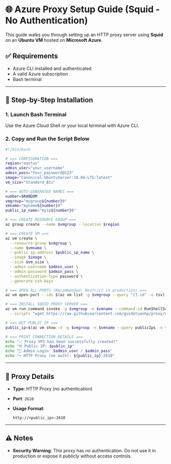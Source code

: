 # 🌐 Azure Proxy Setup Guide (Squid - No Authentication)

This guide walks you through setting up an HTTP proxy server using **Squid** on an **Ubuntu VM** hosted on **Microsoft Azure**.

## ✅ Requirements

* Azure CLI installed and authenticated
* A valid Azure subscription
* Bash terminal 

---

## 🚀 Step-by-Step Installation

### 1. Launch Bash Terminal

Use the Azure Cloud Shell or your local terminal with Azure CLI.

### 2. Copy and Run the Script Below

```bash
#!/bin/bash

# === CONFIGURATION ===
region="eastus"
admin_user="your_username"
admin_pass="Your_password@123"
image="Canonical:UbuntuServer:18.04-LTS:latest"
vm_size="Standard_B1s"

# === AUTO-GENERATED NAMES ===
number=$RANDOM
vmgroup="mygroup${number}0"
vmname="myname${number}0"
public_ip_name="myip${number}0"

# === CREATE RESOURCE GROUP ===
az group create --name $vmgroup --location $region

# === CREATE VM ===
az vm create \
  --resource-group $vmgroup \
  --name $vmname \
  --public-ip-address $public_ip_name \
  --image $image \
  --size $vm_size \
  --admin-username $admin_user \
  --admin-password $admin_pass \
  --authentication-type password \
  --generate-ssh-keys

# === OPEN ALL PORTS (Recommended: Restrict in production) ===
az vm open-port --ids $(az vm list -g $vmgroup --query "[].id" -o tsv) --port '*'

# === INSTALL SQUID PROXY SERVER ===
az vm run-command invoke -g $vmgroup -n $vmname --command-id RunShellScript \
  --scripts "wget https://raw.githubusercontent.com/guidetuanhp/proxy/main/squid3-install.sh && sudo bash squid3-install.sh"

# === GET PUBLIC IP ===
public_ip=$(az vm show -d -g $vmgroup -n $vmname --query publicIps -o tsv)

# === PRINT CONNECTION DETAILS ===
echo "✅ Proxy VPS has been successfully created!"
echo "🌐 Public IP: $public_ip"
echo "🧑 Admin Login: $admin_user / $admin_pass"
echo "➡️ HTTP Proxy (no auth): ${public_ip}:2610"
```

---

## 🔗 Proxy Details

* **Type**: HTTP Proxy (no authentication)
* **Port**: `2610`
* **Usage Format**:

  ```
  http://<public_ip>:2610
  ```

---

## ⚠️ Notes

* **Security Warning**: This proxy has no authentication. Do not use it in production or expose it publicly without access controls.
